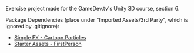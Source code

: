 Exercise project made for the GameDev.tv's Unity 3D course, section 6.

Package Dependencies (place under "Imported Assets/3rd Party", which is ignored by .gitignore):
- [Simple FX - Cartoon Particles](https://assetstore.unity.com/packages/vfx/particles/simple-fx-cartoon-particles-67834)
- [Starter Assets - FirstPerson](https://assetstore.unity.com/packages/essentials/starter-assets-firstperson-updates-in-new-charactercontroller-pa-196525)